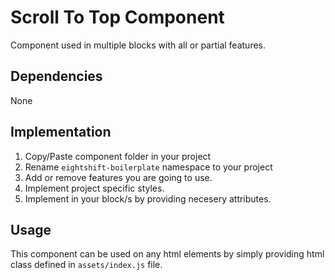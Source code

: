 # Scroll To Top Component

Component used in multiple blocks with all or partial features.

## Dependencies

None

## Implementation
1. Copy/Paste component folder in your project
2. Rename `eightshift-boilerplate` namespace to your project
3. Add or remove features you are going to use.
4. Implement project specific styles.
5. Implement in your block/s by providing necesery attributes.

## Usage

This component can be used on any html elements by simply providing html class defined in `assets/index.js` file.
